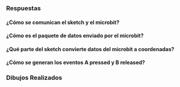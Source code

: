 ### Respuestas

#### ¿Cómo se comunican el sketch y el microbit?

#### ¿Cómo es el paquete de datos enviado por el microbit?

#### ¿Qué parte del sketch convierte datos del microbit a coordenadas?

#### ¿Cómo se generan los eventos A pressed y B released?

### Dibujos Realizados
